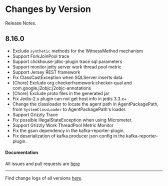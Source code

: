 Changes by Version
==================
Release Notes.

8.16.0
------------------

* Exclude `synthetic` methods for the WitnessMethod mechanism
* Support ForkJoinPool trace
* Support clickhouse-jdbc-plugin trace sql parameters
* Support monitor jetty server work thread pool metric
* Support Jersey REST framework
* Fix ClassCastException when SQLServer inserts data 
* [Chore] Exclude org.checkerframework:checker-qual and com.google.j2objc:j2objc-annotations
* [Chore] Exclude proto files in the generated jar
* Fix Jedis-2.x plugin can not get host info in jedis 3.3.x+
* Change the classloader to locate the agent path in AgentPackagePath, from `SystemClassLoader` to AgentPackagePath's loader.
* Support Grizzly Trace
* Fix possible IllegalStateException when using Micrometer.
* Support Grizzly Work ThreadPool Metric Monitor
* Fix the gson dependency in the kafka-reporter-plugin.
* Fix deserialization of kafka producer json config in the kafka-reporter-plugin.

#### Documentation


All issues and pull requests are [here](https://github.com/apache/skywalking/milestone/175?closed=1)

------------------
Find change logs of all versions [here](changes).
